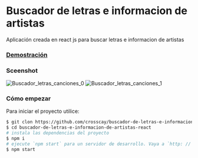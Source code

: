 # Buscador de letras e informacion de artistas
Aplicación creada en react js para buscar letras e informacion de artistas

### [Demostración](https://buscador-de-letras-e-informacion-de-artistas-con-react.netlify.app/)

### Sceenshot
![Buscador_letras_canciones_0](https://user-images.githubusercontent.com/15184739/93729707-4d0dd700-fb8b-11ea-9b63-62851b71ebd9.PNG)
![Buscador_letras_canciones_1](https://user-images.githubusercontent.com/15184739/93729737-66af1e80-fb8b-11ea-8150-6c96af38b975.PNG)

### Cómo empezar

Para iniciar el proyecto utilice:

```bash
$ git clon https://github.com/crosscay/buscador-de-letras-e-informacion-de-artistas-con-react.git
$ cd buscador-de-letras-e-informacion-de-artistas-react
# instala las dependencias del proyecto
$ npm i
# ejecute `npm start` para un servidor de desarrollo. Vaya a `http: // localhost: 3000 /`. La aplicación se volverá a cargar automáticamente si cambia alguno de los archivos de origen.
$ npm start
```